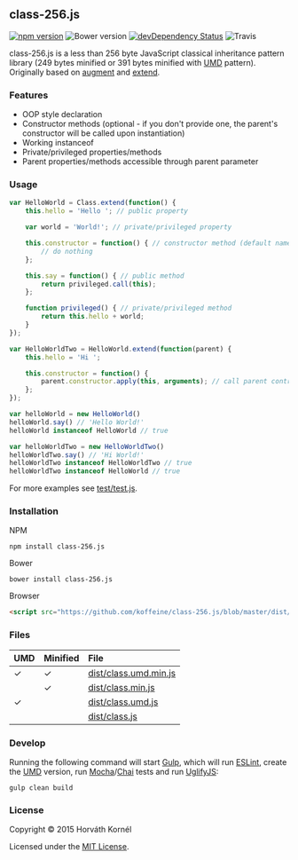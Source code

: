 ## class-256.js

[![npm version](https://img.shields.io/npm/v/class-256.js.svg)](https://www.npmjs.com/package/class-256.js)
![Bower version](https://img.shields.io/bower/v/class-256.js.svg)
[![devDependency Status](https://david-dm.org/koffeine/class-256.js/dev-status.svg)](https://david-dm.org/koffeine/class-256.js#info=devDependencies)
![Travis](https://img.shields.io/travis/koffeine/class-256.js.svg)

class-256.js is a less than 256 byte JavaScript classical inheritance pattern library (249 bytes minified or 391 bytes minified with [UMD](https://github.com/umdjs/umd) pattern).  
Originally based on [augment](https://github.com/javascript/augment) and [extend](https://github.com/jazdw/extend).

### Features

* OOP style declaration
* Constructor methods (optional - if you don't provide one, the parent's constructor will be called upon instantiation)
* Working instanceof
* Private/privileged properties/methods
* Parent properties/methods accessible through parent parameter

### Usage

```js
var HelloWorld = Class.extend(function() {
	this.hello = 'Hello '; // public property

	var world = 'World!'; // private/privileged property

	this.constructor = function() { // constructor method (default name can be changed via constant)
		// do nothing
	};

	this.say = function() { // public method
		return privileged.call(this);
	};

	function privileged() { // private/privileged method
		return this.hello + world;
	}
});

var HelloWorldTwo = HelloWorld.extend(function(parent) {
	this.hello = 'Hi ';

	this.constructor = function() {
		parent.constructor.apply(this, arguments); // call parent contructor
	};
});

var helloWorld = new HelloWorld()
helloWorld.say() // 'Hello World!'
helloWorld instanceof HelloWorld // true

var helloWorldTwo = new HelloWorldTwo()
helloWorldTwo.say() // 'Hi World!'
helloWorldTwo instanceof HelloWorldTwo // true
helloWorldTwo instanceof HelloWorld // true
```

For more examples see [test/test.js](https://github.com/koffeine/class-256.js/blob/master/test/test.js).

### Installation

NPM

```
npm install class-256.js
```

Bower

```
bower install class-256.js
```

Browser

```html
<script src="https://github.com/koffeine/class-256.js/blob/master/dist/class.umd.min.js" charset="utf-8"></script>
```

### Files

| UMD | Minified | File                                                                                                |
|:----|:---------|:----------------------------------------------------------------------------------------------------|
| ✓   | ✓        | [dist/class.umd.min.js](https://github.com/koffeine/class-256.js/blob/master/dist/class.umd.min.js) |
|     | ✓        | [dist/class.min.js](https://github.com/koffeine/class-256.js/blob/master/dist/class.min.js)         |
| ✓   |          | [dist/class.umd.js](https://github.com/koffeine/class-256.js/blob/master/dist/class.umd.js)         |
|     |          | [dist/class.js](https://github.com/koffeine/class-256.js/blob/master/dist/class.js)                 |


### Develop

Running the following command will start [Gulp](http://gulpjs.com), which will run [ESLint](http://eslint.org), create the [UMD](https://github.com/umdjs/umd) version, run [Mocha](http://mochajs.org)/[Chai](http://chaijs.com) tests and run [UglifyJS](http://lisperator.net/uglifyjs):

```
gulp clean build
```

### License

Copyright © 2015 Horváth Kornél

Licensed under the [MIT License](https://github.com/koffeine/class-256.js/blob/master/LICENSE.md).
